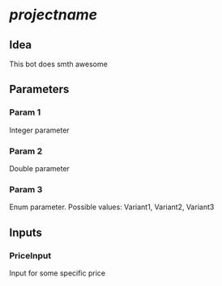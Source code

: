 ﻿$projectname$
===

## Idea
This bot does smth awesome


## Parameters

### Param 1
Integer parameter

### Param 2
Double parameter

### Param 3
Enum parameter. Possible values: Variant1, Variant2, Variant3


## Inputs

### PriceInput
Input for some specific price
